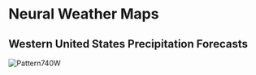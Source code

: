 # Neural Weather Maps
## Western United States Precipitation Forecasts
![Pattern740W]('https://neuralwxmaps.github.com/images/PcpnSOMpttn740W.png')
